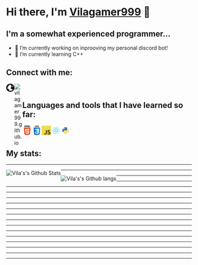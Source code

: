 # Hi there, I'm [Vilagamer999](https://vilagamer999.github.io/) 👋

## I'm a somewhat experienced programmer...
- 🔭 I’m currently working on inprooving my personal discord bot!
- 🌱 I’m currently learning C++

## Connect with me:

<a href="https://vilagamer999.github.io/" target="_blank"><img align="left" alt="vilagamer999.github.io" width="22px" src="https://raw.githubusercontent.com/iconic/open-iconic/master/svg/globe.svg" target="_blank"/><a/>
<a href="https://raw.githubusercontent.com/Vilagamer999/Vilagamer999/master/Mail.txt" target="_blank"><img align="left" alt="vilagamer999.github.io" width="22px" src="https://cdn.jsdelivr.net/npm/simple-icons@3.4.1/icons/gmail.svg" target="_blank"/><a/>

<br />

## Languages and tools that I have learned so far:

[<img align="left" alt="HTML5" width="26px" src="https://raw.githubusercontent.com/github/explore/80688e429a7d4ef2fca1e82350fe8e3517d3494d/topics/html/html.png" />](about:blank)
[<img align="left" alt="CSS3" width="26px" src="https://raw.githubusercontent.com/github/explore/80688e429a7d4ef2fca1e82350fe8e3517d3494d/topics/css/css.png" />](about:blank)
[<img align="left" alt="JavaScript" width="26px" src="https://raw.githubusercontent.com/github/explore/80688e429a7d4ef2fca1e82350fe8e3517d3494d/topics/javascript/javascript.png" />](about:blank)
[<img align="left" alt="React" width="26px" src="https://raw.githubusercontent.com/github/explore/80688e429a7d4ef2fca1e82350fe8e3517d3494d/topics/react/react.png" />](about:blank)
[<img align="left" alt="GitHub" width="26px" src="https://raw.githubusercontent.com/github/explore/78df643247d429f6cc873026c0622819ad797942/topics/python/python.png" />](about:blank)

<br />
<br />

## My stats:
<hr>
<img align="left" alt="Vila's's Github Stats" src="https://github-readme-stats.codestackr.vercel.app/api?username=Vilagamer999"/><hr>
<img align="left" alt="Vila's's Github langs" src="https://github-readme-stats.vercel.app/api/top-langs/?username=Vilagamer999"/><hr>
<hr>
<hr>
<hr>
<hr>
<hr>
<hr>
<hr>
<hr>
<hr>
<hr>
<hr>
<hr>
<hr>
<hr>
<hr>


<br />
<br />
